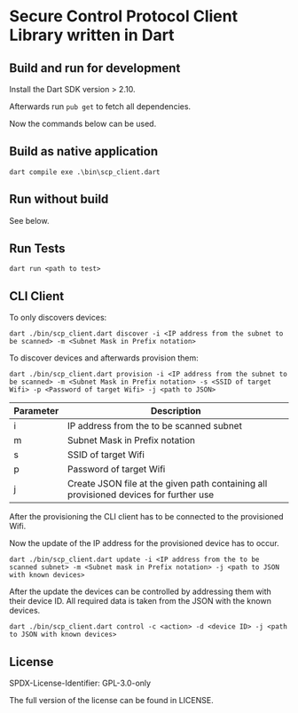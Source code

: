# Secure Control Protocol Client Library written in Dart

## Build and run for development

Install the Dart SDK version > 2.10.

Afterwards run `pub get` to fetch all dependencies.

Now the commands below can be used.

## Build as native application

`dart compile exe .\bin\scp_client.dart`

## Run without build

See below.

## Run Tests

`dart run <path to test>`

## CLI Client

To only discovers devices:

`dart ./bin/scp_client.dart discover -i <IP address from the subnet to be scanned> -m <Subnet Mask in Prefix notation>`

To discover devices and afterwards provision them:

`dart ./bin/scp_client.dart provision -i <IP address from the subnet to be scanned> -m <Subnet Mask in Prefix notation> -s <SSID of target Wifi> -p <Password of target Wifi> -j <path to JSON>`

| Parameter | Description                                                                           |
| --------- | ------------------------------------------------------------------------------------- |
| i         | IP address from the to be scanned subnet                                              |
| m         | Subnet Mask in Prefix notation                                                        |
| s         | SSID of target Wifi                                                                   |
| p         | Password of target Wifi                                                               |
| j         | Create JSON file at the given path containing all provisioned devices for further use |

After the provisioning the CLI client has to be connected to the provisioned Wifi.

Now the update of the IP address for the provisioned device has to occur.

`dart ./bin/scp_client.dart update -i <IP address from the to be scanned subnet> -m <Subnet mask in Prefix notation> -j <path to JSON with known devices>`

After the update the devices can be controlled by addressing them with their device ID. All required data is taken from the JSON with the known devices.

`dart ./bin/scp_client.dart control -c <action> -d <device ID> -j <path to JSON with known devices>`

## License
SPDX-License-Identifier: GPL-3.0-only

The full version of the license can be found in LICENSE.